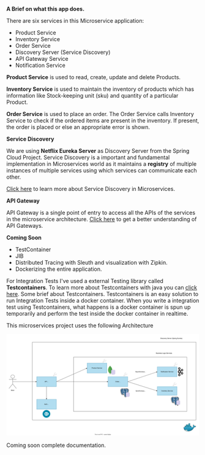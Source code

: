 **A Brief on what this app does.**

There are six services in this Microservice application:

- Product Service
- Inventory Service
- Order Service
- Discovery Server (Service Discovery)
- API Gateway Service
- Notification Service

**Product Service** is used to read, create, update and delete Products.

**Inventory Service** is used to maintain the inventory of products which has information like Stock-keeping unit (sku) and quantity of a particular Product.

**Order Service** is used to place an order. The Order Service calls Inventory Service to check if the ordered items are present in the inventory. If present, the order is placed or else an appropriate error is shown.

**Service Discovery**

We are using **Netflix Eureka Server** as Discovery Server from the Spring Cloud Project. Service Discovery is a important and fundamental implementation in Microservices world as it maintains a **registry** of multiple instances of multiple services using which services can communicate each other. 

[Click here](https://www.baeldung.com/cs/service-discovery-microservices) to learn more about Service Discovery in Microservices.

**API Gateway**

API Gateway is a single point of entry to access all the APIs of the services in the microservice architecture.
[Click here](https://www.ibm.com/cloud/blog/api-gateway) to get a better understanding of API Gateways.


**Coming Soon**

- TestContainer
- JIB
- Distributed Tracing with Sleuth and visualization with Zipkin.
- Dockerizing the entire application.


For Integration Tests I've used a external Testing library called **Testcontainers**. To learn more about Testcontainers with java you can [click here](https://testcontainers.com/guides/getting-started-with-testcontainers-for-java/).
Some brief about Testcontainers. Testcontainers is an easy solution to run Integration Tests inside a docker container. When you write a integration test using Testcontainers, what happens is a docker container is spun up temporarily and perform the test inside the docker container in realtime. 


This microservices project uses the following Architecture

![Architecture](assets/diagram.drawio.svg)

Coming soon complete documentation.